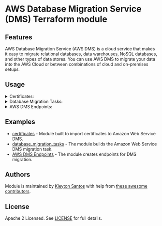 # AWS Database Migration Service (DMS) Terraform module

## Features

AWS Database Migration Service (AWS DMS) is a cloud service that makes it easy to migrate relational databases, data warehouses, NoSQL databases, and other types of data stores. You can use AWS DMS to migrate your data into the AWS Cloud or between combinations of cloud and on-premises setups.

## Usage

<details>
  <summary>Certificates:</summary>

```hcl
module "certificates" {
  source = "../../modules/certificates/"

  create = true

  certificate_id  = "name"
  certificate_pem = file("path_pem_file")

  tags = var.tags
}
```
</details>

<details>
  <summary>Database Migration Tasks:</summary>

```hcl
module "migration_tasks" {
  source = "github.com/kleytonhsantos/terraform-aws-dms//modules/database_migration_tasks?ref=v1.0.1"
pef
  create = true

  cdc_start_time            = "timestamp"
  migration_type            = "full-load-and-cdc"
  replication_task_id       = "replication-1.example.com"
  replication_instance_arn  = "arn:aws:dms:us-east-1:123456789123:task:3QK6K5UPDEVILBQRLCXGJA5X5QN2O64SXYZ3TYS"
  source_endpoint_arn       = "arn:aws:dms:us-east-1:123456789123:endpoint:TREFHUQW63TJQQYQI7JJLFS5SZOF6LUH4E6J55Q"
  target_endpoint_arn       = "arn:aws:dms:us-east-1:123456789123:endpoint:TREFHUQW63TJQQYQI7JJLFS5SZOF6LUH4E6T66E"
  table_mappings            = file("./config/table_mappings.json")
  replication_task_settings = file("./config/replication_task_settings.json")

  tags = var.tags
}
```
</details>

<details>
  <summary>AWS DMS Endpoints:</summary>

```hcl
module "source_endpoint" {
  source = "github.com/kleytonhsantos/terraform-aws-dms//modules/endpoints?ref=v1.0.1"

  create = true

  endpoint_id                 = "replication-1.example.com"
  engine_name                 = "mysql"
  server_name                 = "database01.example.com"
  port                        = 3306
  username                    = root
  password                    = "root123"
  database_name               = "database_example"
  extra_connection_attributes = file("./config/extra_connection_attributes.json")

  tags = var.tags
}

module "target_endpoint" {
  source = "github.com/kleytonhsantos/terraform-aws-dms//modules/endpoints?ref=v1.0.1"

  create = true

  endpoint_id   = "replication-1.example.com"
  engine_name   = "s3"
  endpoint_type = "target"

  s3_settings = [{
    bucket_name             = s3.example.com"
    compression_type        = "GZIP"
  }]

  /* Examples
  mongodb_settings = [{
    auth_source = "mongo-test.example.com"
  }]

  kinesis_settings = [{
    message_format = "json-unformatted"
  }]

  kafka_settings = [{
    broker_name = "ec2-12-345-678-901.compute-1.amazonaws.com:2345,ec2-12-345-678-901.compute-1.amazonaws.com:9876"
  }]

  elasticsearch_settings = [{
    endpoint_uri = "test.elastsearch.example.com"
    service_access_role_arn = "arn:aws:iam::123456789012:role/aws-service-role/es.amazonaws.com/AWSServiceRoleForAmazonElasticsearchService"
  }]
  */

  tags = var.tags
}
```
</details>

## Examples

- [certificates](https://github.com/kleytonhsantos/terraform-aws-dms/tree/main/examples/certificates) - Module built to import certificates to Amazon Web Service DMS.
- [database_migration_tasks](https://github.com/kleytonhsantos/terraform-aws-dms/tree/main/examples/database_migration_tasks) - The module builds the Amazon Web Service DMS migration task.
- [AWS DMS Endpoints](https://github.com/kleytonhsantos/terraform-aws-dms/tree/main/examples/endpoints) - The module creates endpoints for DMS migration.

## Authors

Module is maintained by [Kleyton Santos](https://github.com/kleytonhsantos) with help from [these awesome contributors](https://github.com/kleytonhsantos/terraform-aws-dms/graphs/contributors).

## License

Apache 2 Licensed. See [LICENSE](https://github.com/kleytonhsantos/terraform-aws-dms/LICENSE) for full details.
